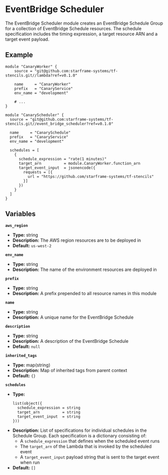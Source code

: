 # EventBridge Scheduler

The EventBridge Scheduler module creates an EventBridge Schedule Group for a collection of EventBridge Schedule resources. The schedule specification includes the timing expression, a target resource ARN and a target event payload.

## Example

```
module "CanaryWorker" {
    source = "git@github.com:starframe-systems/tf-stencils.git//lambda?ref=v0.1.0"

    name     = "CanaryWorker"
    prefix   = "CanaryService"
    env_name = "development"

    # ...
}

module "CanaryScheduler" {
  source = "git@github.com:starframe-systems/tf-stencils.git//event_bridge_scheduler?ref=v0.1.0"

  name     = "CanarySchedule"
  prefix   = "CanaryService"
  env_name = "development"

  schedules = [
    {
      schedule_expression = "rate(1 minutes)"
      target_arn          = module.CanaryWorker.function_arn
      target_event_input  = jsonencode({
        requests = [{
          url = "https://github.com/starframe-systems/tf-stencils"
        }]
      })
    }
  ]
}
```

## Variables

**`aws_region`**

- **Type:** string
- **Description:** The AWS region resources are to be deployed in
- **Default:** `us-west-2`

**`env_name`**

- **Type:** string
- **Description:** The name of the environment resources are deployed in

**`prefix`**

- **Type:** string
- **Description:** A prefix prepended to all resource names in this module

**`name`**

- **Type:** string
- **Description:** A unique name for the EventBridge Schedule

**`description`**

- **Type:** string
- **Description:** A description of the EventBridge Schedule
- **Default:** `null`

**`inherited_tags`**

- **Type:** map(string)
- **Description:** Map of inherited tags from parent context
- **Default:** `{}`

**`schedules`**

- **Type:**
  ```
  list(object({
    schedule_expression = string
    target_arn          = string
    target_event_input  = string
  }))
  ```
- **Description:** List of specifications for individual schedules in the Schedule Group. Each specification is a dictionary consisting of:
  - A `schedule_expression` that defines when the scheduled event runs
  - The `target_arn` of the Lambda that is invoked by the scheduled event
  - A `target_event_input` payload string that is sent to the target event when run
- **Default:** `[]`

